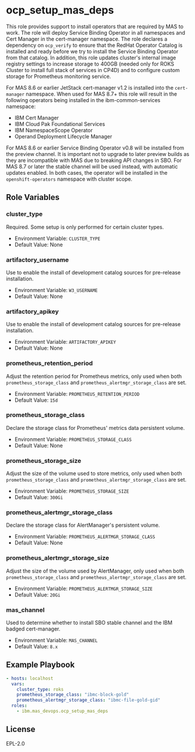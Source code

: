 ocp_setup_mas_deps
==================

This role provides support to install operators that are required by MAS to work. The role will deploy Service Binding Operator in all namespaces and Cert Manager in the cert-manager namespace.  The role declares a dependency on `ocp_verify` to ensure that the RedHat Operator Catalog is installed and ready before we try to install the Service Binding Operator from that catalog.
In addition, this role updates cluster's internal image registry settings to increase storage to 400GB (needed only for ROKS Cluster to install full stack of services in CP4D) and to configure custom storage for Prometheus monitoring service.

For MAS 8.6 or earlier JetStack cert-manager v1.2 is installed into the `cert-manager` namespace.  When used for MAS 8.7+ this role will result in the following operators being installed in the ibm-common-services namespace:
- IBM Cert Manager
- IBM Cloud Pak Foundational Services
- IBM NamespaceScope Operator
- Operand Deployment Lifecycle Manager

For MAS 8.6 or earlier Service Binding Operator v0.8 will be installed from the preview channel.  It is important not to upgrade to later preview builds as they are incompatible with MAS due to breaking API changes in SBO.  For MAS 8.7 or later the stable channel will be used instead, with automatic updates enabled.  In both cases, the operator will be installed in the `openshift-operators` namespace with cluster scope.


Role Variables
--------------
### cluster_type
Required.  Some setup is only performed for certain cluster types.

- Environment Variable: `CLUSTER_TYPE`
- Default Value: None

### artifactory_username
Use to enable the install of development catalog sources for pre-release installation.

- Environment Variable: `W3_USERNAME`
- Default Value: None

### artifactory_apikey
Use to enable the install of development catalog sources for pre-release installation.

- Environment Variable: `ARTIFACTORY_APIKEY`
- Default Value: None

### prometheus_retention_period
Adjust the retention period for Prometheus metrics, only used when both `prometheus_storage_class` and `prometheus_alertmgr_storage_class` are set.

- Environment Variable: `PROMETHEUS_RETENTION_PERIOD`
- Default Value: `15d`

### prometheus_storage_class
Declare the storage class for Prometheus' metrics data persistent volume.

- Environment Variable: `PROMETHEUS_STORAGE_CLASS`
- Default Value: None

### prometheus_storage_size
Adjust the size of the volume used to store metrics, only used when both `prometheus_storage_class` and `prometheus_alertmgr_storage_class` are set.

- Environment Variable: `PROMETHEUS_STORAGE_SIZE`
- Default Value: `300Gi`

### prometheus_alertmgr_storage_class
Declare the storage class for AlertManager's persistent volume.

- Environment Variable: `PROMETHEUS_ALERTMGR_STORAGE_CLASS`
- Default Value: None

### prometheus_alertmgr_storage_size
Adjust the size of the volume used by AlertManager, only used when both `prometheus_storage_class` and `prometheus_alertmgr_storage_class` are set.

- Environment Variable: `PROMETHEUS_ALERTMGR_STORAGE_SIZE`
- Default Value: `20Gi`

### mas_channel
Used to determine whether to install SBO stable channel and the IBM badged cert-manager.

- Environment Variable: `MAS_CHANNEL`
- Default Value: `8.x`


Example Playbook
----------------

```yaml
- hosts: localhost
  vars:
    cluster_type: roks
    prometheus_storage_class: "ibmc-block-gold"
    prometheus_alertmgr_storage_class: "ibmc-file-gold-gid"
  roles:
    - ibm.mas_devops.ocp_setup_mas_deps
```


License
-------

EPL-2.0
